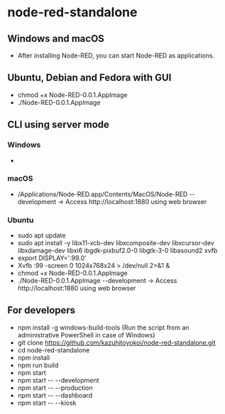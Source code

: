 # node-red-standalone

## Windows and macOS
- After installing Node-RED, you can start Node-RED as applications.

## Ubuntu, Debian and Fedora with GUI
- chmod +x Node-RED-0.0.1.AppImage
- ./Node-RED-0.0.1.AppImage

## CLI using server mode
### Windows
-

### macOS
- /Applications/Node-RED.app/Contents/MacOS/Node-RED --development
-> Access http://localhost:1880 using web browser

### Ubuntu
- sudo apt update
- sudo apt install -y libx11-xcb-dev libxcomposite-dev libxcursor-dev libxdamage-dev libxi6 ibgdk-pixbuf2.0-0 libgtk-3-0 libasound2 xvfb
- export DISPLAY=':99.0'
- Xvfb :99 -screen 0 1024x768x24 > /dev/null 2>&1 &
- chmod +x Node-RED-0.0.1.AppImage
- ./Node-RED-0.0.1.AppImage --development
-> Access http://localhost:1880 using web browser

## For developers
- npm install -g windows-build-tools
  (Run the script from an administrative PowerShell in case of Windows)
- git clone https://github.com/kazuhitoyokoi/node-red-standalone.git
- cd node-red-standalone
- npm install
- npm run build
- npm start
- npm start -- --development
- npm start -- --production
- npm start -- --dashboard
- npm start -- --kiosk
